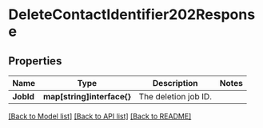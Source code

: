 # DeleteContactIdentifier202Response

## Properties

Name | Type | Description | Notes
------------ | ------------- | ------------- | -------------
**JobId** | **map[string]interface{}** | The deletion job ID. |

[[Back to Model list]](../README.md#documentation-for-models) [[Back to API list]](../README.md#documentation-for-api-endpoints) [[Back to README]](../README.md)


